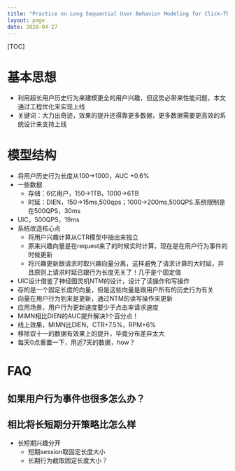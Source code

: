 ```yaml
---
title: "Practice on Long Sequential User Behavior Modeling for Click-Through Rate Prediction"
layout: page
date: 2020-04-27
---
```

[TOC]

# 基本思想
- 利用超长用户历史行为来建模更全的用户兴趣，但这势必带来性能问题，本文通过工程优化来实现上线
- 关键词：大力出奇迹，效果的提升还得靠更多数据，更多数据需要更高效的系统设计来支持上线


# 模型结构
- 将用户历史行为长度从100->1000，AUC +0.6%
- 一些数据
    - 存储：6亿用户，150->1TB，1000->6TB
    - 时延：DIEN，150->15ms,500qps；1000->200ms,500QPS.系统限制是在500QPS，30ms
- UIC，500QPS，19ms
- 系统改造核心点
    - 将用户兴趣计算从CTR模型中抽出来独立
    - 原来兴趣向量是在request来了的时候实时计算，现在是在用户行为事件的时候更新
    - 将兴趣更新跟请求时取兴趣向量分离，这样避免了请求计算的大时延，并且原则上请求时延已跟行为长度无关了！几乎是个固定值
- UIC设计借鉴了神经图灵机NTM的设计，设计了读操作和写操作
- 存的是一个固定长度的向量，但是这些向量是跟用户所有的历史行为有关
- 向量在用户行为到来是更新，通过NTM的读写操作来更新
- 应用场景，用户行为更新速度要少于点击率请求速度
- MIMN相比DIEN的AUC提升解决1个百分点！
- 线上效果，MIMN比DIEN，CTR+7.5%，RPM+6%
- 移除双十一的数据有效果上的提升，毕竟分布差异太大
- 每天0点重置一下，用近7天的数据，how？



# FAQ
## 如果用户行为事件也很多怎么办？

## 相比将长短期分开策略比怎么样
- 长短期兴趣分开
    - 短期session取固定长度大小
    - 长期行为截取固定长度大小？
   
    